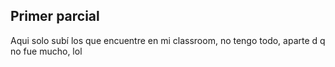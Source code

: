 ## Primer parcial

Aqui solo subí los que encuentre en mi classroom, no tengo todo, aparte d q no fue mucho, lol
